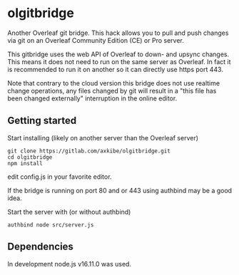 # olgitbridge

Another Overleaf git bridge. This hack allows you to pull and push changes via git on an Overleaf Community Edition (CE) or Pro server.

This gitbridge uses the web API of Overleaf to down- and upsync changes. This means it does not need to run on the same server as Overleaf. In fact it is recommended to run it on another so it can directly use https port 443.

Note that contrary to the cloud version this bridge does not use realtime change operations, any files changed by git will result in a "this file has been changed externally" interruption in the online editor.

## Getting started

Start installing (likely on another server than the Overleaf server)

```
git clone https://gitlab.com/axkibe/olgitbridge.git
cd olgitbridge
npm install
```

edit config.js in your favorite editor.

If the bridge is running on port 80 and or 443 using authbind may be a good idea.

Start the server with (or without authbind)

```
authbind node src/server.js
```

## Dependencies

In development node.js v16.11.0 was used.
